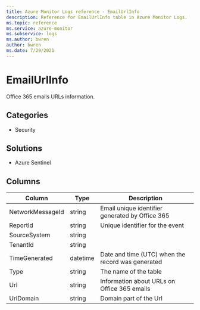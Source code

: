 ```yaml
---
title: Azure Monitor Logs reference - EmailUrlInfo
description: Reference for EmailUrlInfo table in Azure Monitor Logs.
ms.topic: reference
ms.service: azure-monitor
ms.subservice: logs
ms.author: bwren
author: bwren
ms.date: 7/29/2021
---
```


# EmailUrlInfo

 Office 365 emails URLs information.

## Categories

- Security
## Solutions

- Azure Sentinel




## Columns

|Column|Type|Description|
|---|---|---|
|NetworkMessageId|string|Email unique identifier generated by Office 365|
|ReportId|string|Unique identifier for the event|
|SourceSystem|string||
|TenantId|string||
|TimeGenerated|datetime|Date and time (UTC) when the record was generated|
|Type|string|The name of the table|
|Url|string|Information about URLs on Office 365 emails|
|UrlDomain|string|Domain part of the Url|

